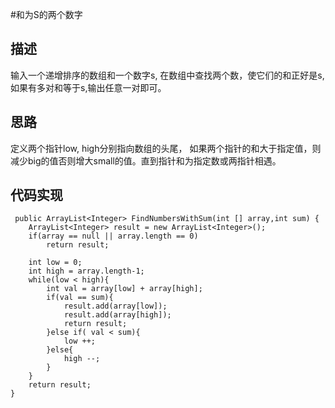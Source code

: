#和为S的两个数字
## 描述
输入一个递增排序的数组和一个数字s, 在数组中查找两个数，使它们的和正好是s,如果有多对和等于s,输出任意一对即可。
## 思路
定义两个指针low, high分别指向数组的头尾， 如果两个指针的和大于指定值，则减少big的值否则增大small的值。直到指针和为指定数或两指针相遇。
## 代码实现
     public ArrayList<Integer> FindNumbersWithSum(int [] array,int sum) {
        ArrayList<Integer> result = new ArrayList<Integer>();
        if(array == null || array.length == 0)
            return result;
        
        int low = 0;
        int high = array.length-1;
        while(low < high){
            int val = array[low] + array[high];
            if(val == sum){
                result.add(array[low]);
                result.add(array[high]);
                return result;
            }else if( val < sum){
                low ++;
            }else{
                high --;
            }
        }
        return result;
    }
